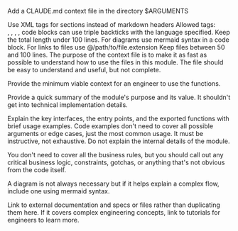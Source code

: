 Add a CLAUDE.md context file in the directory $ARGUMENTS

<format>
Use XML tags for sections instead of markdown headers
Allowed tags: <summary>, <howToUse>, <codeExample>, <links>, <importantToKnow>
code blocks can use triple backticks with the language specified.
Keep the total length under 100 lines.
For diagrams use mermaid syntax in a code block.
For links to files use @/path/to/file.extension
Keep files between 50 and 100 lines.
</format>

<content>
The purpose of the context file is to make it as fast as possible to understand how to use the files in this module. 
The file should be easy to understand and useful, but not complete.

Provide the minimum viable context for an engineer to use the functions.

Provide a quick summary of the module's purpose and its value.
It shouldn't get into technical implementation details.

Explain the key interfaces, the entry points, and the exported functions with brief usage examples.
Code examples don't need to cover all possible arguments or edge cases, just the most common usage.
It must be instructive, not exhaustive.
Do not explain the internal details of the module.

You don't need to cover all the business rules, but you should call out any critical business logic, constraints,
gotchas, or anything that's not obvious from the code itself.

A diagram is not always necessary but if it helps explain a complex flow, include one using mermaid syntax.

Link to external documentation and specs or files rather than duplicating them here. If it covers complex engineering
concepts, link to tutorials for engineers to learn more.
</content>